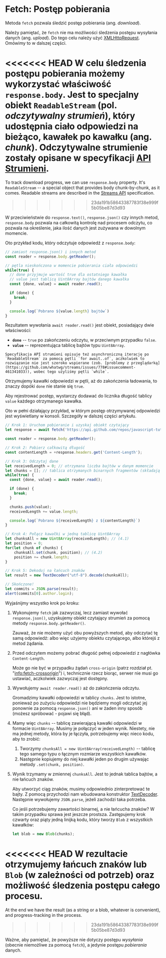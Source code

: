 
# Fetch: Postęp pobierania

Metoda `fetch` pozwala śledzić postęp pobierania (ang. *download*).

Należy pamiętać, że `fetch` nie ma możliwości śledzenia postępu wysyłania danych (ang. *upload*). Do tego celu należy użyć [XMLHttpRequest](info:xmlhttprequest). Omówimy to w dalszej części.

<<<<<<< HEAD
W celu śledzenia postępu pobierania możemy wykorzystać właściwość `response.body`. Jest to specjalny obiekt `ReadableStream` (pol. *odczytywalny strumień*), który udostępnia ciało odpowiedzi na bieżąco, kawałek po kawałku (ang. *chunk*). Odczytywalne strumienie zostały opisane w specyfikacji [API Strumieni](https://streams.spec.whatwg.org/#rs-class).
=======
To track download progress, we can use `response.body` property. It's `ReadableStream` -- a special object that provides body chunk-by-chunk, as it comes. Readable streams are described in the [Streams API](https://streams.spec.whatwg.org/#rs-class) specification.
>>>>>>> 23da191b58643387783f38e999f5b05be87d3d93

W przeciwieństwie do `response.text()`, `response.json()` czy innych metod, `response.body` pozwala na całkowitą kontrolę nad procesem odczytu, co pozwala na określenie, jaka ilość danych jest zużywana w dowolnym momencie.

Oto przykład kodu, który odczytuje odpowiedź z `response.body`:

```js
// zamiast response.json() i innych metod
const reader = response.body.getReader();

// pętla nieskończona w momencie pobierania ciała odpowiedzi
while(true) {
  // done przyjmuje wartość true dla ostatniego kawałka
  // value jest tablicą Uint8Array bajtów danego kawałka  
  const {done, value} = await reader.read();

  if (done) {
    break;
  }

  console.log(`Pobrano ${value.length} bajtów`)
}
```

Rezultatem wywołania `await reader.read()` jest obiekt, posiadający dwie właściwości:
- **`done`** -- `true` po zakończeniu odczytu, w przeciwnym przypadku `false`.
- **`value`** -- reprezentująca tablicę bajtów typu `Uint8Array`.

```smart
Specyfikacja API strumieni opisuje też asynchroniczną iterację po `ReadableStream` za pomocą pętli `for await..of`, aczkolwiek to rozwiązanie nie jest szeroko wspierane (zob. [problemy z przeglądarką](https://github.com/whatwg/streams/issues/778#issuecomment-461341033)), wobec tego użyliśmy pętli `while`.
```

Otrzymujemy kawałki odpowiedzi w pętli, aż do zakończenia ładowania, to znaczy dopóki `done` nie stanie się `true`.

Aby rejestrować postęp, wystarczy dodawać do licznika długość tablicy `value` każdego otrzymanego kawałka.

Oto w pełni działający przykład, w którym postęp otrzymywanej odpowiedzi jest wyświetlany w konsoli. Szczegóły w dalszej części artykułu.

```js run async
// Krok 1: Uruchom pobieranie i uzyskaj obiekt czytający
let response = await fetch('https://api.github.com/repos/javascript-tutorial/en.javascript.info/commits?per_page=100');

const reader = response.body.getReader();

// Krok 2: Pobierz całkowitą długość
const contentLength = +response.headers.get('Content-Length');

// Krok 3: Odczytaj dane
let receivedLength = 0; // otrzymana liczba bajtów w danym momencie
let chunks = []; // tablica otrzymanych binarnych fragmentów (składają się na ciało)
while(true) {
  const {done, value} = await reader.read();

  if (done) {
    break;
  }

  chunks.push(value);
  receivedLength += value.length;

  console.log(`Pobrano ${receivedLength} z ${contentLength}`)
}

// Krok 4: Połącz kawałki w jedną tablicę Uint8Array
let chunksAll = new Uint8Array(receivedLength); // (4.1)
let position = 0;
for(let chunk of chunks) {
	chunksAll.set(chunk, position); // (4.2)
	position += chunk.length;
}

// Krok 5: Dekoduj na łańcuch znaków
let result = new TextDecoder("utf-8").decode(chunksAll);

// Skończone!
let commits = JSON.parse(result);
alert(commits[0].author.login);
```

Wyjaśnijmy wszystko krok po kroku:

1. Wykonujemy `fetch` jak zazwyczaj, lecz zamiast wywołać `response.json()`, uzyskujemy obiekt czytający strumień za pomocą metody `response.body.getReader()`.

    Zauważ, że nie możemy użyć obu powyższych metod, aby odczytać tę samą odpowiedź: albo więc użyjemy obiektu czytającego, albo którejś z metod żądania.
2. Przed odczytem możemy pobrać długość pełnej odpowiedzi z nagłówka `Content-Length`.

    Może go nie być w przypadku żądań `cross-origin` (patrz rozdział pt. "<info:fetch-crossorigin>") i, technicznie rzecz biorąc, serwer nie musi go ustawiać, aczkolwiek zazwyczaj jest dostępny.
3. Wywołujemy `await reader.read()` aż do zakończenia odczytu.

    Gromadzimy kawałki odpowiedzi w tablicy `chunks`. Jest to istotne, ponieważ po zużyciu odpowiedzi nie będziemy mogli odczytać jej ponownie za pomocą `response.json()` ani w żaden inny sposób (możesz spróbować - pojawi się błąd).
4. Mamy więc `chunks` -- tablicę zawierającą kawałki odpowiedzi w formacie `Uint8Array`. Musimy je połączyć w jeden wynik. Niestety, nie ma jednej metody, która by je łączyła, potrzebujemy więc nieco kodu, aby to zrobić:
    1. Tworzymy `chunksAll = new Uint8Array(receivedLength)` -- tablicę tego samego typu o łącznym rozmiarze wszystkich kawałków.
    2. Następnie kopiujemy do niej kawałki jeden po drugim używając metody `.set(chunk, position)`.
5. Wynik trzymamy w zmiennej `chunksAll`. Jest to jednak tablica bajtów, a nie łańcuch znaków.

    Aby utworzyć ciąg znaków, musimy odpowiednio zinterpretować te bajty. Z pomocą przychodzi nam wbudowana konstruktor [TextDecoder](info:text-decoder). Następnie wywołujemy `JSON.parse`, jeżeli zachodzi taka potrzeba.

    Co jeśli potrzebujemy zawartości binarnej, a nie łańcucha znaków? W takim przypadku sprawa jest jeszcze prostsza. Zastępujemy krok czwarty oraz piąty jedną linijką kodu, który tworzy `Blob` z wszystkich kawałków:
    ```js
    let blob = new Blob(chunks);
    ```

<<<<<<< HEAD
W rezultacie otrzymujemy łańcuch znaków lub `Blob` (w zależności od potrzeb) oraz możliwość śledzenia postępu całego procesu.
=======
At the end we have the result (as a string or a blob, whatever is convenient), and progress-tracking in the process.
>>>>>>> 23da191b58643387783f38e999f5b05be87d3d93

Ważne, aby pamiętać, że powyższe nie dotyczy postępu *wysyłania*  (obecnie niemożliwe za pomocą `fetch`), a jedynie postępu *pobierania* danych.
